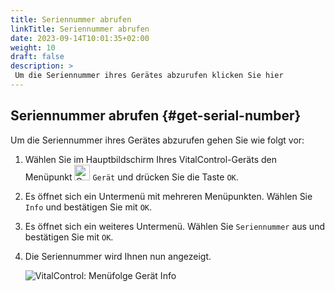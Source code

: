 ```yaml
---
title: Seriennummer abrufen
linkTitle: Seriennummer abrufen
date: 2023-09-14T10:01:35+02:00
weight: 10
draft: false
description: >
 Um die Seriennummer ihres Gerätes abzurufen klicken Sie hier
---
```

## Seriennummer abrufen {#get-serial-number}	

Um die Seriennummer ihres Gerätes abzurufen gehen Sie wie folgt vor:

1. Wählen Sie im Hauptbildschirm Ihres VitalControl-Geräts den Menüpunkt <img src="/icons/device.svg" width="25" align="bottom" alt="Gerät" /> `Gerät` und drücken Sie die Taste `OK`.

2. Es öffnet sich ein Untermenü mit mehreren Menüpunkten. Wählen Sie `Info` und bestätigen Sie mit `OK`.

3. Es öffnet sich ein weiteres Untermenü. Wählen Sie `Seriennummer` aus und bestätigen Sie mit `OK`.

4. Die Seriennummer wird Ihnen nun angezeigt.

   ![VitalControl: Menüfolge Gerät Info](../bilder/seriennummer.png "Seriennummer abrufen")
